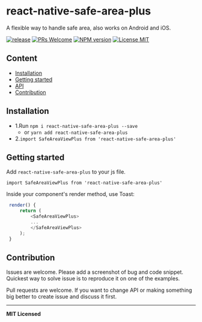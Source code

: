 # react-native-safe-area-plus

A flexible way to handle safe area, also works on Android and iOS.

[ ![release](https://img.shields.io/github/release/crazycodeboy/react-native-safe-area-plus.svg?maxAge=2592000?style=flat-square)](https://github.com/crazycodeboy/react-native-safe-area-plus/releases)
[ ![PRs Welcome](https://img.shields.io/badge/PRs-Welcome-brightgreen.svg)](https://github.com/crazycodeboy/react-native-safe-area-plus/pulls)
[ ![NPM version](http://img.shields.io/npm/v/react-native-safe-area-plus.svg?style=flat)](https://www.npmjs.com/package/react-native-safe-area-plus)
[![License MIT](http://img.shields.io/badge/license-MIT-orange.svg?style=flat)](https://raw.githubusercontent.com/crazycodeboy/react-native-safe-area-plus/master/LICENSE)


## Content

- [Installation](#installation)
- [Getting started](#getting-started)
- [API](#api)
- [Contribution](#contribution)

## Installation

* 1.Run `npm i react-native-safe-area-plus --save`
  * or  `yarn add react-native-safe-area-plus`
* 2.`import SafeAreaViewPlus from 'react-native-safe-area-plus'`


## Getting started

Add `react-native-safe-area-plus` to your js file.

`import SafeAreaViewPlus from 'react-native-safe-area-plus'`

Inside your component's render method, use Toast:

```javascript
 render() {
     return (
         <SafeAreaViewPlus>
         ...
         </SafeAreaViewPlus>
     );
 }
```

## Contribution

Issues are welcome. Please add a screenshot of bug and code snippet. Quickest way to solve issue is to reproduce it on one of the examples.

Pull requests are welcome. If you want to change API or making something big better to create issue and discuss it first.

---

**MIT Licensed**